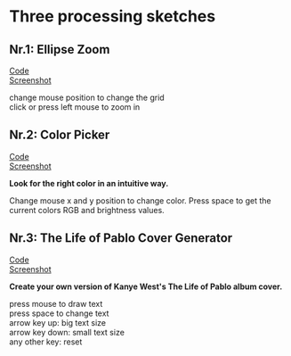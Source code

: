 # Three processing sketches


## Nr.1: Ellipse Zoom  
[Code](ellipseZoom.pde)   
[Screenshot](scrn1.png)  
  
change mouse position to change the grid  
click or press left mouse to zoom in   
  
## Nr.2: Color Picker  
[Code](colorPicker.pde)  
[Screenshot](scrn2.png)  
  
**Look for the right color in an intuitive way.**  
  
Change mouse x and y position to change color. Press space to get the current colors RGB and brightness values.

## Nr.3: The Life of Pablo Cover Generator  
[Code](sketch_lifeOfPablo/sketch_lifeOfPablo.pde)  
[Screenshot](scrn3.png)  
  
**Create your own version of Kanye West's The Life of Pablo album cover.**    

press mouse to draw text  
press space to change text  
arrow key up: big text size  
arrow key down: small text size    
any other key: reset  



